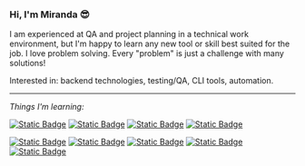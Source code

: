 ### Hi, I'm Miranda 😎

I am experienced at QA and project planning in a technical work environment, but I'm happy to learn any new tool or skill best suited for the job. I love problem solving. Every "problem" is just a challenge with many solutions!

Interested in: backend technologies, testing/QA, CLI tools, automation.

<hr>

_Things I'm learning:_

<a href="#">![Static Badge](https://img.shields.io/badge/Backend_Development-3e474a)</a>
<a href="#">![Static Badge](https://img.shields.io/badge/Software_Testing-3e474a)</a>
<a href="#">![Static Badge](https://img.shields.io/badge/CLI_Tools-3e474a)</a>
<a href="#">![Static Badge](https://img.shields.io/badge/Git-3e474a)</a>

<a href="#">![Static Badge](https://img.shields.io/badge/Python-356f9f)</a>
<a href="#">![Static Badge](https://img.shields.io/badge/JavaScript-f2bf26)</a>
<a href="#">![Static Badge](https://img.shields.io/badge/Golang-79d4fd)</a>
<a href="#">![Static Badge](https://img.shields.io/badge/SQL-00618b)</a>
<a href="#">![Static Badge](https://img.shields.io/badge/Bash-9b59d0)</a>
